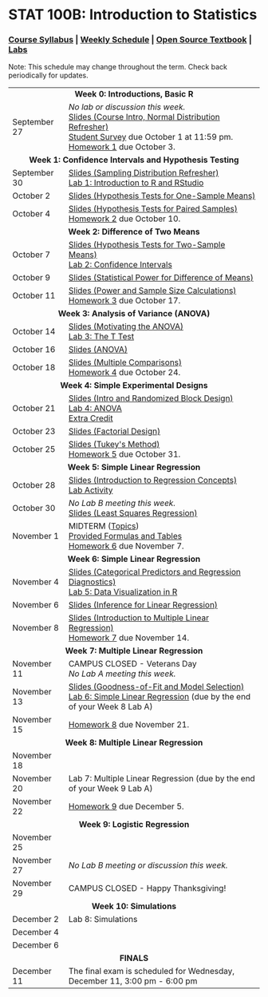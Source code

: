 # STAT 100B: Introduction to Statistics
### <a href="https://lgpcappiello.github.io/teaching/stat100b/syllabus.pdf" target="blank">Course Syllabus</a> | <a href="https://lgpcappiello.github.io/teaching/stat100b/schedule.html" target="blank">Weekly Schedule</a> | <a href="https://www.openintro.org/stat/textbook.php?stat_book=os" target="blank">Open Source Textbook</a> | <a href="https://lgpcappiello.github.io/teaching/stat100b/labs/labs.html" target="blank">Labs</a>

Note: This schedule may change throughout the term. Check back periodically for updates.

<table>
  <tbody>
    
  <tr><td colspan="2" align="center"><strong>Week 0: Introductions, Basic R</strong></td></tr>
  <tr><td>September 27</td><td> <em>No lab or discussion this week.</em><br>
  <a href="https://lgpcappiello.github.io/teaching/stat100b/slides/W0D1.pdf">Slides (Course Intro, Normal Distribution Refresher)</a> <br>
  <a href="https://docs.google.com/forms/d/e/1FAIpQLScMzIs-m096HgH9fHWhY4Sl3uDJG-jC3erU5Wv9r77jQGypzQ/viewform?usp=sf_link" target="blank">Student Survey</a> due October 1 at 11:59 pm. <br>
  <a href="https://lgpcappiello.github.io/teaching/stat100b/hw1.html">Homework 1</a> due October 3.
     </td></tr>  
  
  <tr><td colspan="2" align="center"><strong>Week 1: Confidence Intervals and Hypothesis Testing </strong></td></tr>
  <tr><td>September 30</td><td> <a href="https://lgpcappiello.github.io/teaching/stat100b/slides/W1D1.pdf">Slides (Sampling Distribution Refresher)</a> <br>
  <a href="https://lgpcappiello.github.io/teaching/stat100b/labs/intro_to_r.html">Lab 1: Introduction to R and RStudio</a> </td></tr>
  <tr><td>October 2</td><td> <a href="https://lgpcappiello.github.io/teaching/stat100b/slides/W1D2.pdf">Slides (Hypothesis Tests for One-Sample Means)</a> </td></tr>
  <tr><td>October 4</td><td> <a href="https://lgpcappiello.github.io/teaching/stat100b/slides/W1D3.pdf">Slides (Hypothesis Tests for Paired Samples)</a> <br> 
  <a href="https://lgpcappiello.github.io/teaching/stat100b/hw2.html">Homework 2</a> due October 10. </td></tr>
  
  <tr><td colspan="2" align="center"><strong>Week 2: Difference of Two Means</strong></td></tr>
  <tr><td>October 7</td><td> <a href="https://lgpcappiello.github.io/teaching/stat100b/slides/W2D1.pdf">Slides (Hypothesis Tests for Two-Sample Means)</a> <br>
  <a href="https://lgpcappiello.github.io/teaching/stat100b/labs/confidence_intervals.html">Lab 2: Confidence Intervals</a> </td></tr>
  <tr><td>October 9</td><td> <a href="https://lgpcappiello.github.io/teaching/stat100b/slides/W2D2.pdf">Slides (Statistical Power for Difference of Means)</a> </td></tr>
  <tr><td>October 11</td><td> <a href="https://lgpcappiello.github.io/teaching/stat100b/slides/W2D3.pdf">Slides (Power and Sample Size Calculations)</a> <br> 
  <a href="https://lgpcappiello.github.io/teaching/stat100b/hw3.html">Homework 3</a> due October 17. </td></tr>
  
  <tr><td colspan="2" align="center"><strong>Week 3: Analysis of Variance (ANOVA)</strong></td></tr>
  <tr><td>October 14</td><td> <a href="https://lgpcappiello.github.io/teaching/stat100b/slides/W3D1.pdf">Slides (Motivating the ANOVA)</a> <br>
  <a href="https://lgpcappiello.github.io/teaching/stat100b/labs/lab_ttest.html">Lab 3: The T Test</a> </td></tr>
  <tr><td>October 16</td><td> <a href="https://lgpcappiello.github.io/teaching/stat100b/slides/W3D2.pdf">Slides (ANOVA)</a> </td></tr>
  <tr><td>October 18</td><td> <a href="https://lgpcappiello.github.io/teaching/stat100b/slides/W3D3.pdf">Slides (Multiple Comparisons)</a> <br> 
  <a href="https://lgpcappiello.github.io/teaching/stat100b/hw4.html">Homework 4</a> due October 24. </td></tr>
  
  <tr><td colspan="2" align="center"><strong>Week 4: Simple Experimental Designs</strong></td></tr>
  <tr><td>October 21</td><td><a href="https://lgpcappiello.github.io/teaching/stat100b/slides/W4D1.pdf">Slides (Intro and Randomized Block Design)</a> <br>
  <a href="https://lgpcappiello.github.io/teaching/stat100b/labs/lab_anova.html">Lab 4: ANOVA</a>
  <br> <a href="https://lgpcappiello.github.io/teaching/stat100b/extracredit.html">Extra Credit</a> </td></tr>
  <tr><td>October 23</td><td><a href="https://lgpcappiello.github.io/teaching/stat100b/slides/W4D2.pdf">Slides (Factorial Design)</a> </td></tr>
  <tr><td>October 25</td><td><a href="https://lgpcappiello.github.io/teaching/stat100b/slides/W4D3.pdf">Slides (Tukey's Method)</a> <br> 
  <a href="https://lgpcappiello.github.io/teaching/stat100b/hw5.html">Homework 5</a> due October 31.</td></tr>
  
  <tr><td colspan="2" align="center"><strong>Week 5: Simple Linear Regression</strong></td></tr>
  <tr><td>October 28</td><td><a href="https://lgpcappiello.github.io/teaching/stat100b/slides/W5D1.pdf">Slides (Introduction to Regression Concepts)</a><br>
  <a href="https://lgpcappiello.github.io/teaching/stat100b/labs/week5activity.html">Lab Activity</a></td></tr>
  <tr><td>October 30</td><td><em>No Lab B meeting this week.</em><br>
  <a href="https://lgpcappiello.github.io/teaching/stat100b/slides/W5D2.pdf">Slides (Least Squares Regression)</a></td></tr>
  <tr><td>November 1</td><td>MIDTERM (<a href="https://lgpcappiello.github.io/teaching/stat100b/midtopics.html">Topics</a>)<br><a href="https://lgpcappiello.github.io/teaching/stat100b/midtermformulas.pdf">Provided Formulas and Tables</a><br>
   <a href="https://lgpcappiello.github.io/teaching/stat100b/hw6.html">Homework 6</a> due November 7.</td></tr>
  
  <tr><td colspan="2" align="center"><strong>Week 6: Simple Linear Regression</strong></td></tr>
  <tr><td>November 4</td><td><a href="https://lgpcappiello.github.io/teaching/stat100b/slides/W6D1.pdf">Slides (Categorical Predictors and Regression Diagnostics)</a><br>
<a href="https://lgpcappiello.github.io/teaching/stat100b/labs/data_visualization.html">Lab 5: Data Visualization in R</a></td></tr>
  <tr><td>November 6</td><td><a href="https://lgpcappiello.github.io/teaching/stat100b/slides/W6D2.pdf">Slides (Inference for Linear Regression)</a></td></tr>
  <tr><td>November 8</td><td><a href="https://lgpcappiello.github.io/teaching/stat100b/slides/W6D3.pdf">Slides (Introduction to Multiple Linear Regression)</a><br>
  <a href="https://lgpcappiello.github.io/teaching/stat100b/hw7.html">Homework 7</a> due November 14.</td></tr>
  
  <tr><td colspan="2" align="center"><strong>Week 7: Multiple Linear Regression</strong></td></tr>
  <tr><td>November 11</td><td>CAMPUS CLOSED - Veterans Day <br> <em>No Lab A meeting this week.</em></td></tr>
  <tr><td>November 13</td><td><a href="https://lgpcappiello.github.io/teaching/stat100b/slides/W7D1.pdf">Slides (Goodness-of-Fit and Model Selection)</a><br><a href="https://lgpcappiello.github.io/teaching/stat100b/labs/simple_regression.html">Lab 6: Simple Linear Regression</a> (due by the end of your Week 8 Lab A)</td></tr>
  <tr><td>November 15</td><td><a href="https://lgpcappiello.github.io/teaching/stat100b/hw8.html">Homework 8</a> due November 21.</td></tr>
  
  <tr><td colspan="2" align="center"><strong>Week 8: Multiple Linear Regression</strong></td></tr>
  <tr><td>November 18</td><td></td></tr>
  <tr><td>November 20</td><td>Lab 7: Multiple Linear Regression (due by the end of your Week 9 Lab A)</td></tr>
  <tr><td>November 22</td><td><a href="https://lgpcappiello.github.io/teaching/stat100b/hw9.html">Homework 9</a> due December 5.</td></tr>
  
  <tr><td colspan="2" align="center"><strong>Week 9: Logistic Regression</strong></td></tr>
  <tr><td>November 25</td><td></td></tr>
  <tr><td>November 27</td><td><em>No Lab B meeting or discussion this week.</em></td></tr>
  <tr><td>November 29</td><td>CAMPUS CLOSED - Happy Thanksgiving!</td></tr>
  
  <tr><td colspan="2" align="center"><strong>Week 10: Simulations</strong></td></tr>
  <tr><td>December 2</td><td>Lab 8: Simulations</td></tr>
  <tr><td>December 4</td><td></td></tr>
  <tr><td>December 6</td><td></td></tr>
  
  <tr><td colspan="2" align="center"><strong>FINALS</strong></td></tr>
  <tr><td>December 11</td><td>The final exam is scheduled for Wednesday, December 11, 3:00 pm - 6:00 pm</td></tr>
  
</tbody>
</table>
